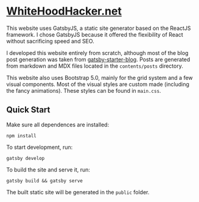 # [WhiteHoodHacker.net](https://whitehoodhacker.net)

This website uses GatsbyJS, a static site generator based on the ReactJS framework. I chose GatsbyJS because it offered the flexibility of React without sacrificing speed and SEO.

I developed this website entirely from scratch, although most of the blog post generation was taken from [gatsby-starter-blog](https://github.com/gatsbyjs/gatsby-starter-blog). Posts are generated from markdown and MDX files located in the `contents/posts` directory.

This website also uses Bootstrap 5.0, mainly for the grid system and a few visual components. Most of the visual styles are custom made (including the fancy animations). These styles can be found in `main.css`.

## Quick Start

Make sure all dependences are installed:

```
npm install
```

To start development, run:

```
gatsby develop
```

To build the site and serve it, run:

```
gatsby build && gatsby serve
```

The built static site will be generated in the `public` folder.
